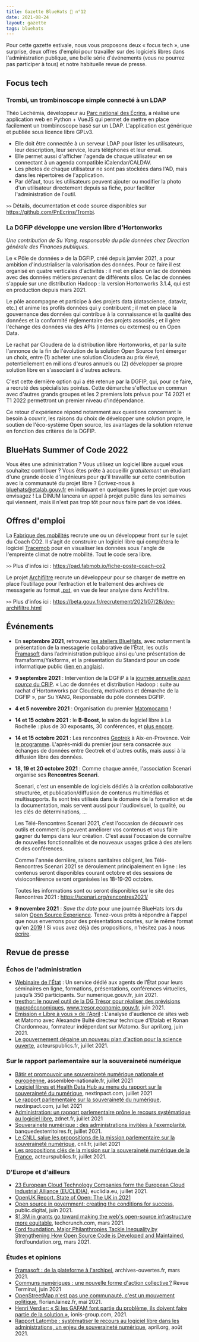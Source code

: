 ```yaml
---
title: Gazette BlueHats 🧢 n°12
date: 2021-08-24
layout: gazette
tags: bluehats
---
```


Pour cette gazette estivale, nous vous proposons deux « focus tech », une surprise, deux offres d'emploi pour travailler sur des logiciels libres dans l'administration publique, une belle série d'événements (vous ne pourrez pas participer à tous) et notre habituelle revue de presse.

## Focus tech

### Trombi, un trombinoscope simple connecté à un LDAP

Théo Lechémia, développeur au [Parc national des Écrins](https://github.com/PnEcrins), a réalisé une application web en Python + VueJS qui permet de mettre en place facilement un trombinoscope basé sur un LDAP.  L'application est générique et publiée sous licence libre GPLv3.

-   Elle doit être connectée à un serveur LDAP pour lister les utilisateurs, leur description, leur service, leurs téléphones et leur email.
-   Elle permet aussi d'afficher l'agenda de chaque utilisateur en se connectant à un agenda compatible iCalendar/CALDAV.
-   Les photos de chaque utilisateur ne sont pas stockées dans l'AD, mais dans les répertoires de l'application.
-   Par défaut, tous les utilisateurs peuvent ajouter ou modifier la photo d'un utilisateur directement depuis sa fiche, pour faciliter l'administration de l'outil.

`>>` Détails, documentation et code source disponibles sur <https://github.com/PnEcrins/Trombi>.


### La DGFiP développe une version libre d'Hortonworks

*Une contribution de Su Yang, responsable du pôle données chez Direction générale des Finances publiques.*

Le « Pôle de données » de la DGFIP, créé depuis janvier 2021, a pour ambition d'industrialiser la valorisation des données.  Pour ce faire il est organisé en quatre verticales d'activités : il met en place un lac de données avec des données métiers provenant de différents silos.  Ce lac de données s'appuie sur une distribution Hadoop : la version
Hortonworks 3.1.4, qui est en production depuis mars 2021.

Le pôle accompagne et participe à des projets data (datascience, dataviz, etc.) et anime les profils données qui y contribuent ; il met en place la gouvernance des données qui contribue à la connaissance et la qualité des données et la conformité réglementaire des projets associés ; et il gère l'échange des données via des APIs (internes ou externes) ou en Open Data.

Le rachat par Cloudera de la distribution libre Hortonworks, et par la suite l'annonce de la fin de l'évolution de la solution Open Source font émerger un choix, entre (1) acheter une solution Cloudera au prix élevé, potentiellement en millions d'euros annuels ou (2) développer sa propre solution libre en s'associant à d'autres acteurs.

C'est cette dernière option qui a été retenue par la DGFIP, qui, pour ce faire, a recruté des spécialistes pointus.  Cette démarche s'effectue en commun avec d'autres grands groupes et les 2 premiers lots prévus pour T4 2021 et T1 2022 permettront un premier niveau d'indépendance.

Ce retour d'expérience répond notamment aux questions concernant le besoin à couvrir, les raisons du choix de développer une solution propre, le soutien de l'éco-système Open source, les avantages de la solution retenue en fonction des critères de la DGFIP.


## BlueHats Summer of Code 2022

Vous êtes une administration ?  Vous utilisez un logiciel libre auquel vous souhaitez contribuer ?  Vous êtes prête à accueillir *gratuitement* un étudiant d'une grande école d'ingénieurs pour qu'il travaille sur cette contribution avec la communauté du projet libre ?  Écrivez-nous à [bluehats@etalab.gouv.fr](mailto:bluehats@etalab.gouv.fr) en indiquant en quelques lignes le projet que vous envisagez !  La DINUM lancera un appel à projet public dans les semaines qui viennent, mais il n'est pas trop tôt pour nous faire part de vos idées.

## Offres d'emploi

La [Fabrique des mobilités](https://lafabriquedesmobilites.fr/) recrute une ou un développeur front sur le sujet du Coach CO2.  Il s'agit de construire un logiciel libre qui complétera le logiciel [Tracemob](https://forge.grandlyon.com/pocs/cozy/tracemob) pour en visualiser les données sous l'angle de l'empreinte climat de notre mobilité. Tout le code sera libre.

`>>` Plus d'infos ici : <https://pad.fabmob.io/fiche-poste-coach-co2>

Le projet [Archifiltre](https://archifiltre.fabrique.social.gouv.fr/) recrute un développeur pour se charger de mettre en place l’outillage pour l’extraction et le traitement des archives de messagerie au format [.pst](https://fr.wikipedia.org/wiki/.pst), en vue de leur analyse dans Archifiltre.

`>>` Plus d'infos ici : <https://beta.gouv.fr/recrutement/2021/07/28/dev-archifiltre.html​>

## Événements

-   En **septembre 2021**, retrouvez [les ateliers BlueHats](https://github.com/blue-hats/ateliers/blob/main/ateliers.org), avec notamment la présentation de la messagerie collaborative de l'État, les outils [Framasoft](https://framasoft.org) dans l’administration publique ainsi qu'une présentation de framaforms/Yakforms, et la présentation du Standard pour un code informatique public ([lien en anglais](https://standard.publiccode.net/)).

-   **9 septembre 2021** : Intervention de la DGFiP à la [journée annuelle *open source* du CRIP](https://www.crip-asso.fr/crip/event/detail.html/idConf/966).  « Lac de données et distribution Hadoop : suite au rachat d’Hortonworks par Cloudera, motivations et démarche de la DGFIP », par Su YANG, Responsable du pôle données DGFIP.

-   **4 et 5 novembre 2021** : Organisation du premier [Matomocamp](https://matomocamp.org) !

-   **14 et 15 octobre 2021** : le **B-Boost**, le salon du logiciel libre à La Rochelle : plus de 30 exposants, 30 conférences, et [plus encore](https://b-boost.fr/).

-   **14 et 15 octobre 2021** : Les rencontres [Geotrek](https://geotrek.fr/) à Aix-en-Provence.  Voir [le programme](https://groups.google.com/u/3/g/geotrek-fr/c/k3IxyRHEdsE).  L'après-midi du premier jour sera consacrée aux échanges de données entre Geotrek et d'autres outils, mais aussi à la diffusion libre des données.

-   **18, 19 et 20 octobre 2021** : Comme chaque année, l'association Scenari organise ses **Rencontres Scenari**.

    Scenari, c'est un ensemble de logiciels dédiés à la création collaborative structurée, et publication/diffusion de contenus multimédias et multisupports. Ils sont très utilisés dans le domaine de la formation et de la documentation, mais servent aussi pour l'audiovisuel, la qualité, ou les clés de déterminations, &#x2026;

    Les Télé-Rencontres Scenari 2021, c'est l'occasion de découvrir ces outils et comment ils peuvent améliorer vos contenus et vous faire gagner du temps dans leur création. C'est aussi l'occasion de connaître de nouvelles fonctionnalités et de nouveaux usages grâce à des ateliers et des conférences.

    Comme l'année dernière, raisons sanitaires obligent, les Télé-Rencontres Scenari 2021 se déroulement principalement en ligne : les contenus seront disponibles courant octobre et des sessions de visioconférence seront organisées les 18-19-20 octobre.

    Toutes les informations sont ou seront disponibles sur le site des Rencontres 2021 : <https://scenari.org/rencontres2021/>

-   **9 novembre 2021** : *Save the date* pour une journée BlueHats lors du salon [Open Source Experience](https://www.opensource-experience.com/).  Tenez-vous prêts à répondre à l'appel que nous enverrons pour des présentations courtes, sur le même format qu'en [2019](https://forum.etalab.gouv.fr/t/journee-bluehats-lors-du-paris-open-source-summit-le-11-decembre-2019/4614) !  Si vous avez déjà des propositions, n'hésitez pas à nous [écrire](mailto:bluehats@etalab.gouv.fr).


## Revue de presse

### Échos de l'administration

-   [Webinaire de l'État](https://www.numerique.gouv.fr/outils-agents/webinaire-etat/) : Un service dédié aux agents de l’État pour leurs séminaires en ligne, formations, présentations, conférences virtuelles, jusqu’à 350 participants.  Sur numerique.gouv.fr, juin 2021.
-   [tresthor: le nouvel outil de la DG Trésor pour réaliser des prévisions macroéconomiques](https://www.tresor.economie.gouv.fr/Articles/2021/06/30/tresthor-le-nouvel-outil-de-la-dg-tresor-pour-realiser-des-previsions-macroeconomiques), www.tresor.economie.gouv.fr, juin 2021.
-   [Emission « Libre à vous » de l'April](https://april.org/111-matomo) : L'analyse d'audience de sites web et Matomo avec Alexandre Bulté directeur technique d'Etalab et Ronan Chardonneau, formateur indépendant sur Matomo.  Sur april.org, juin 2021.
-   [Le gouvernement dégaine un nouveau plan d'action pour la science ouverte](https://www.acteurspublics.fr/articles/le-gouvernement-degaine-un-nouveau-plan-daction-pour-la-science-ouverte), acteurspublics.fr, juillet 2021.

### Sur le rapport parlementaire sur la souveraineté numérique

-   [Bâtir et promouvoir une souveraineté numérique nationale et européenne](https://www.assemblee-nationale.fr/dyn/15/rapports/souvnum/l15b4299-t1_rapport-information), assemblee-nationale.fr, juillet 2021
-   [Logiciel libres et Health Data Hub au menu du rapport sur la souveraineté du numérique](https://www.nextinpact.com/article/47722/logiciel-libres-et-health-data-hub-au-menu-rapport-sur-souverainete-numerique), nextinpact.com, juillet 2021
-   [Le rapport parlementaire sur la souveraineté du numérique](https://www.nextinpact.com/lebrief/47745/le-rapport-parlementaire-sur-souverainete-numerique), nextinpact.com, juillet 2021
-   [Administration: un rapport parlementaire prône le recours systématique au logiciel libre](https://www.zdnet.fr/blogs/l-esprit-libre/administration-un-rapport-parlementaire-prone-le-recours-systematique-au-logiciel-libre-39926175.htm), zdnet.fr, juillet 2021
-   [Souveraineté numérique : des administrations invitées à l'exemplarité](https://www.banquedesterritoires.fr/souverainete-numerique-des-administrations-invitees-lexemplarite), banquedesterritoires.fr, juillet 2021.
-   [Le CNLL salue les propositions de la mission parlementaire sur la souveraineté numérique](https://cnll.fr/news/mission-parlementaire-souverainete-numerique/), cnll.fr, juillet 2021
-   [Les propositions clés de la mission sur la souveraineté numérique de la France](https://www.acteurspublics.fr/articles/les-propositions-cles-de-la-mission-sur-la-souverainete-numerique-de-la-france), acteurspublics.fr, juillet 2021.

### D'Europe et d'ailleurs

-   [23 European Cloud Technology Companies form the European Cloud Industrial Alliance (EUCLIDIA)](https://www.euclidia.eu/publications/EUCLIDIA-Press.Release.Launch.Announcement), euclidia.eu, juillet 2021.
-   [OpenUK Report. State of Open: The UK in 2021](https://openuk.uk/stateofopen/)
-   [Open source in government: creating the conditions for success](https://public.digital/2021/06/21/open-source-in-government-creating-the-conditions-for-success), public.digital, juin 2021.
-   [$1.3M in grants go toward making the web's open-source infrastructure more equitable](https://techcrunch.com/2021/03/03/1-3m-in-grants-go-towards-making-the-webs-open-source-infrastructure-more-equitable/), techcrunch.com, mars 2021.
-   [Ford foundation. Major Philanthropies Tackle Inequality by Strengthening How Open Source Code is Developed and Maintained](https://www.fordfoundation.org/the-latest/news/major-philanthropies-tackle-inequality-by-strengthening-how-open-source-code-is-developed-and-maintained/), fordfoundation.org, mars 2021.

### Études et opinions

-   [Framasoft : de la plateforme à l'archipel](https://hal.archives-ouvertes.fr/hal-03177060/), archives-ouvertes.fr, mars 2021.
-   [Communs numériques : une nouvelle forme d'action collective ?](https://journals.openedition.org/terminal/7793) Revue Terminal, juin 2021
-   [OpenStreetMap n'est pas une communauté, c'est un mouvement politique](http://florian.lainez.fr/2021/05/12/openstreetmap-nest-pas-une-communaute-cest-un-mouvement-politique/), florian.lainez.fr, mai 2021.
-   [Henri Verdier: « Si les GAFAM font partie du problème, ils doivent faire partie de la solution »](https://actu.ionis-group.com/henri-verdier/), ionis-group.com, 2021.
-   [Rapport Latombe : systématiser le recours au logiciel libre dans les administrations, un enjeu de souveraineté numérique](https://www.april.org/rapport-latombe-systematiser-le-recours-au-logiciel-libre-dans-les-administrations-un-enjeu-de-souve), april.org, août 2021.

